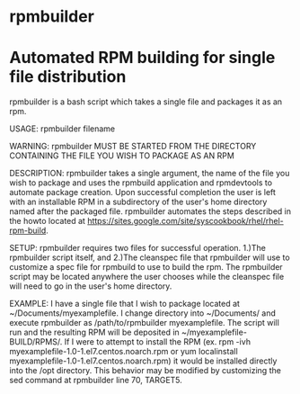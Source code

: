 # rpmbuilder
# Automated RPM building for single file distribution
rpmbuilder is a bash script which takes a single file and packages it as an rpm.

USAGE: rpmbuilder filename

WARNING: rpmbuilder MUST BE STARTED FROM THE DIRECTORY CONTAINING THE FILE YOU WISH TO PACKAGE AS AN RPM

DESCRIPTION: rpmbuilder takes a single argument, the name of the file you wish to package and uses the rpmbuild application and rpmdevtools to automate package creation. Upon successful completion the user is left with an installable RPM in a subdirectory of the user's home directory named after the packaged file. rpmbuilder automates the steps described in the howto located at https://sites.google.com/site/syscookbook/rhel/rhel-rpm-build. 

SETUP: rpmbuilder requires two files for successful operation. 1.)The rpmbuilder script itself, and 2.)The cleanspec file that rpmbuilder will use to customize a spec file for rpmbuild to use to build the rpm. The rpmbuilder script may be located anywhere the user chooses while the cleanspec file will need to go in the user's home directory.

EXAMPLE: I have a single file that I wish to package located at ~/Documents/myexamplefile. I change directory into ~/Documents/ and execute rpmbuilder as /path/to/rpmbuilder myexamplefile. The script will run and the resulting RPM will be deposited in ~/myexamplefile-BUILD/RPMS/. If I were to attempt to install the RPM (ex. rpm -ivh myexamplefile-1.0-1.el7.centos.noarch.rpm or yum localinstall myexamplefile-1.0-1.el7.centos.noarch.rpm) it would be installed directly into the /opt directory. This behavior may be modified by customizing the sed command at rpmbuilder line 70, TARGET5.
